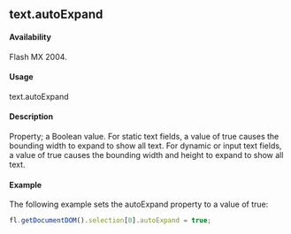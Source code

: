 ## text.autoExpand

#### Availability

Flash MX 2004.

#### Usage

text.autoExpand

#### Description

Property; a Boolean value. For static text fields, a value of true causes the bounding width to expand to show all text. For dynamic or input text fields, a value of true causes the bounding width and height to expand to show all text.

#### Example

The following example sets the autoExpand property to a value of true:

```javascript
fl.getDocumentDOM().selection[0].autoExpand = true;
```